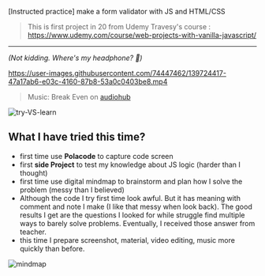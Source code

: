 [Instructed practice] make a form validator with JS and HTML/CSS  


> This is first project in 20 from Udemy Travesy's course : https://www.udemy.com/course/web-projects-with-vanilla-javascript/
------------

_(Not kidding. Where's my headphone? 🗿)_

https://user-images.githubusercontent.com/74447462/139724417-47a17ab6-e03c-4160-87b8-53a0c0403be8.mp4



  




> Music: Break Even on [audiohub](https://audiohub.com/song/break-even "audiohub")
> 
![try-VS-learn](https://user-images.githubusercontent.com/74447462/139725366-b39dee9a-ee8e-48a0-981b-3955216a5223.png)


## What I have tried this time?

- first time use **Polacode** to capture code screen
- first **side Project** to test my knowledge about JS logic (harder than I thought)
- first time use digital mindmap to brainstorm and plan how I solve the problem (messy than I believed)
- Although the code I try first time look awful. But it has meaning with comment and note I make (I like that messy when look back). The good results I get are the questions I looked for while struggle find multiple ways to barely solve problems. Eventually, I received those answer from teacher.
- this time I prepare screenshot, material, video editing, music more quickly than before.

![mindmap](https://user-images.githubusercontent.com/74447462/140616425-093ea091-083d-4c03-8c53-4d7a2fc9616b.png)
